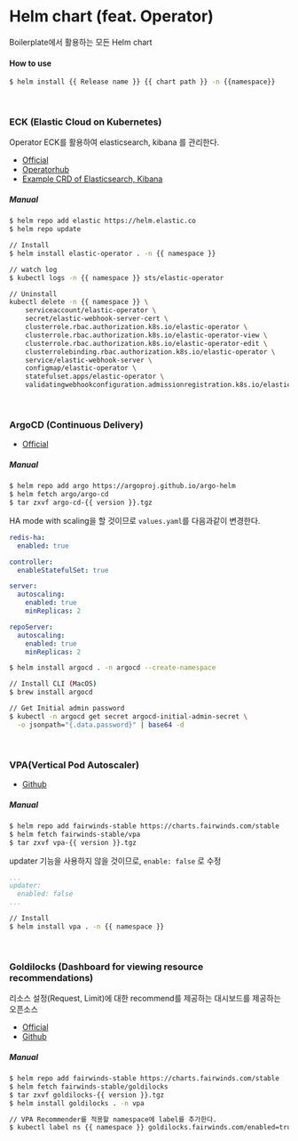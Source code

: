 # Helm chart (feat. Operator)
Boilerplate에서 활용하는 모든 Helm chart

#### How to use
```bash
$ helm install {{ Release name }} {{ chart path }} -n {{namespace}}
```
<br>

### ECK (Elastic Cloud on Kubernetes)
Operator ECK를 활용하여 elasticsearch, kibana 를 관리한다.  

* [Official](https://www.elastic.co/guide/en/cloud-on-k8s/master/index.html)
* [Operatorhub](https://operatorhub.io/operator/elastic-cloud-eck)
* [Example CRD of Elasticsearch, Kibana](https://github.com/JeongPope/infra-k8s/tree/master/kubernetes/common/devops/eck)

##### Manual
```bash
$ helm repo add elastic https://helm.elastic.co
$ helm repo update

// Install 
$ helm install elastic-operator . -n {{ namespace }}

// watch log
$ kubectl logs -n {{ namespace }} sts/elastic-operator

// Uninstall
kubectl delete -n {{ namespace }} \
    serviceaccount/elastic-operator \
    secret/elastic-webhook-server-cert \
    clusterrole.rbac.authorization.k8s.io/elastic-operator \
    clusterrole.rbac.authorization.k8s.io/elastic-operator-view \
    clusterrole.rbac.authorization.k8s.io/elastic-operator-edit \
    clusterrolebinding.rbac.authorization.k8s.io/elastic-operator \
    service/elastic-webhook-server \
    configmap/elastic-operator \ 
    statefulset.apps/elastic-operator \
    validatingwebhookconfiguration.admissionregistration.k8s.io/elastic-webhook.k8s.elastic.co
```
<br>

### ArgoCD (Continuous Delivery)
* [Official](https://argo-cd.readthedocs.io/en/stable/)

##### Manual
```bash
$ helm repo add argo https://argoproj.github.io/argo-helm
$ helm fetch argo/argo-cd
$ tar zxvf argo-cd-{{ version }}.tgz
```

HA mode with scaling을 할 것이므로 `values.yaml`를 다음과같이 변경한다.
```yaml
redis-ha:
  enabled: true

controller:
  enableStatefulSet: true

server:
  autoscaling:
    enabled: true
    minReplicas: 2

repoServer:
  autoscaling:
    enabled: true
    minReplicas: 2
```
```bash
$ helm install argocd . -n argocd --create-namespace

// Install CLI (MacOS)
$ brew install argocd

// Get Initial admin password
$ kubectl -n argocd get secret argocd-initial-admin-secret \
  -o jsonpath="{.data.password}" | base64 -d
```
<br>

### VPA(Vertical Pod Autoscaler)
* [Github](https://github.com/kubernetes/autoscaler/tree/master/vertical-pod-autoscaler)

##### Manual
```bash
$ helm repo add fairwinds-stable https://charts.fairwinds.com/stable
$ helm fetch fairwinds-stable/vpa
$ tar zxvf vpa-{{ version }}.tgz
```

updater 기능을 사용하지 않을 것이므로, `enable: false` 로 수정
```yaml
...
updater:
  enabled: false
...
```

```bash
// Install
$ helm install vpa . -n {{ namespace }}
```
<br>

### Goldilocks (Dashboard for viewing resource recommendations)
리소스 설정(Request, Limit)에 대한 recommend를 제공하는 대시보드를 제공하는 오픈소스

* [Official](https://goldilocks.docs.fairwinds.com/#how-can-this-help-with-my-resource-settings)
* [Github](https://github.com/FairwindsOps/goldilocks)

##### Manual
```bash
$ helm repo add fairwinds-stable https://charts.fairwinds.com/stable
$ helm fetch fairwinds-stable/goldilocks
$ tar zxvf goldilocks-{{ version }}.tgz
$ helm install goldilocks . -n vpa

// VPA Recommender를 적용할 namespace에 label를 추가한다.
$ kubectl label ns {{ namespace }} goldilocks.fairwinds.com/enabled=true
```